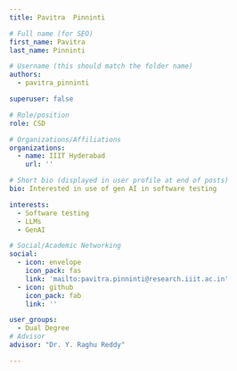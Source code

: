 ```yaml
---
title: Pavitra  Pinninti 

# Full name (for SEO)
first_name: Pavitra 
last_name: Pinninti 

# Username (this should match the folder name)
authors:
  - pavitra_pinninti

superuser: false

# Role/position
role: CSD

# Organizations/Affiliations
organizations:
  - name: IIIT Hyderabad
    url: ''

# Short bio (displayed in user profile at end of posts)
bio: Interested in use of gen AI in software testing 

interests:
  - Software testing
  - LLMs
  - GenAI

# Social/Academic Networking
social:
  - icon: envelope
    icon_pack: fas
    link: 'mailto:pavitra.pinninti@research.iiit.ac.in'
  - icon: github
    icon_pack: fab
    link: ''

user_groups:
  - Dual Degree
# Advisor
advisor: "Dr. Y. Raghu Reddy"

---
```




